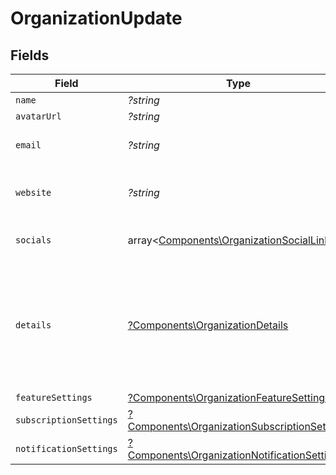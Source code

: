 # OrganizationUpdate


## Fields

| Field                                                                                                       | Type                                                                                                        | Required                                                                                                    | Description                                                                                                 |
| ----------------------------------------------------------------------------------------------------------- | ----------------------------------------------------------------------------------------------------------- | ----------------------------------------------------------------------------------------------------------- | ----------------------------------------------------------------------------------------------------------- |
| `name`                                                                                                      | *?string*                                                                                                   | :heavy_minus_sign:                                                                                          | N/A                                                                                                         |
| `avatarUrl`                                                                                                 | *?string*                                                                                                   | :heavy_minus_sign:                                                                                          | N/A                                                                                                         |
| `email`                                                                                                     | *?string*                                                                                                   | :heavy_minus_sign:                                                                                          | Public support email.                                                                                       |
| `website`                                                                                                   | *?string*                                                                                                   | :heavy_minus_sign:                                                                                          | Official website of the organization.                                                                       |
| `socials`                                                                                                   | array<[Components\OrganizationSocialLink](../../Models/Components/OrganizationSocialLink.md)>               | :heavy_minus_sign:                                                                                          | Links to social profiles.                                                                                   |
| `details`                                                                                                   | [?Components\OrganizationDetails](../../Models/Components/OrganizationDetails.md)                           | :heavy_minus_sign:                                                                                          | Additional, private, business details Polar needs about active organizations for compliance (KYC).          |
| `featureSettings`                                                                                           | [?Components\OrganizationFeatureSettings](../../Models/Components/OrganizationFeatureSettings.md)           | :heavy_minus_sign:                                                                                          | N/A                                                                                                         |
| `subscriptionSettings`                                                                                      | [?Components\OrganizationSubscriptionSettings](../../Models/Components/OrganizationSubscriptionSettings.md) | :heavy_minus_sign:                                                                                          | N/A                                                                                                         |
| `notificationSettings`                                                                                      | [?Components\OrganizationNotificationSettings](../../Models/Components/OrganizationNotificationSettings.md) | :heavy_minus_sign:                                                                                          | N/A                                                                                                         |